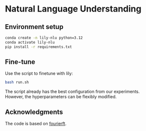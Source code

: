 # Natural Language Understanding

## Environment setup

```bash
conda create -n lily-nlu python=3.12
conda activate lily-nlu
pip install -r requirements.txt
```

## Fine-tune

Use the script to finetune with lily:

```bash
bash run.sh
```

The script already has the best configuration from our experiments. However, the hyperparameters can be flexibly modified.

## Acknowledgments

The code is based on [fourierft](https://github.com/Chaos96/fourierft/tree/f8ab847bd7e7cb2f6a469bc5c8577fe96e5362bd/experiments/GLUE).
